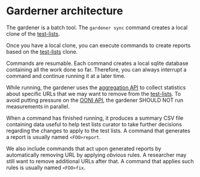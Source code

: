 # Garderner architecture

The gardener is a batch tool. The `gardener sync` command creates a
local clone of the [test-lists](https://github.com/citizenlab/test-lists).

Once you have a local clone, you can execute commands to create reports
based on the [test-lists](https://github.com/citizenlab/test-lists) clone.

Commands are resumable. Each command creates a local sqlite database
containing all the work done so far. Therefore, you can always interrupt
a command and continue running it at a later time.

While running, the gardener uses the [aggregation API](
https://api.ooni.io/apidocs/#/default/get_api_v1_aggregation) to
collect statistics about specific URLs that we may want to
remove from the [test-lists](https://github.com/citizenlab/test-lists). To
avoid putting pressure on the [OONI API](https://api.ooni.io/), the
gardener SHOULD NOT run measurements in parallel.

When a command has finished running, it produces a summary CSV file
containing data useful to help test lists curator to take further
decisions regarding the changes to apply to the test lists. A command
that generates a report is usually named `<FOO>report`.

We also include commands that act upon generated reports by automatically
removing URL by applying _obvious_ rules. A researcher may still want
to remove additional URLs after that. A command that applies such rules
is usually named `<FOO>fix`.

